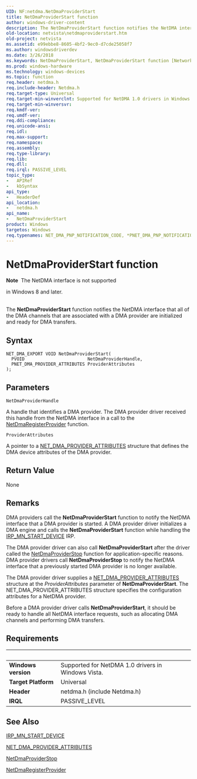 ```yaml
---
UID: NF:netdma.NetDmaProviderStart
title: NetDmaProviderStart function
author: windows-driver-content
description: The NetDmaProviderStart function notifies the NetDMA interface that all of the DMA channels that are associated with a DMA provider are initialized and ready for DMA transfers.
old-location: netvista\netdmaproviderstart.htm
old-project: netvista
ms.assetid: e99ebbe8-8605-4bf2-9ec0-d7cde25058f7
ms.author: windowsdriverdev
ms.date: 3/26/2018
ms.keywords: NetDmaProviderStart, NetDmaProviderStart function [Network Drivers Starting with Windows Vista], netdma/NetDmaProviderStart, netdma_ref_bdb7c400-1c73-4dcb-8eb2-4121172302ad.xml, netvista.netdmaproviderstart
ms.prod: windows-hardware
ms.technology: windows-devices
ms.topic: function
req.header: netdma.h
req.include-header: Netdma.h
req.target-type: Universal
req.target-min-winverclnt: Supported for NetDMA 1.0 drivers in Windows Vista.
req.target-min-winversvr: 
req.kmdf-ver: 
req.umdf-ver: 
req.ddi-compliance: 
req.unicode-ansi: 
req.idl: 
req.max-support: 
req.namespace: 
req.assembly: 
req.type-library: 
req.lib: 
req.dll: 
req.irql: PASSIVE_LEVEL
topic_type:
-	APIRef
-	kbSyntax
api_type:
-	HeaderDef
api_location:
-	netdma.h
api_name:
-	NetDmaProviderStart
product: Windows
targetos: Windows
req.typenames: NET_DMA_PNP_NOTIFICATION_CODE, *PNET_DMA_PNP_NOTIFICATION_CODE
---
```



# NetDmaProviderStart function
<div class="alert"><b>Note</b>  The NetDMA interface is not supported 

in Windows 8 and later.</div><div> </div>The 
  <b>NetDmaProviderStart</b> function notifies the NetDMA interface that all of the DMA channels that are
  associated with a DMA provider are initialized and ready for DMA transfers.

## Syntax

```
NET_DMA_EXPORT VOID NetDmaProviderStart(
  PVOID                        NetDmaProviderHandle,
  PNET_DMA_PROVIDER_ATTRIBUTES ProviderAttributes
);
```

## Parameters

`NetDmaProviderHandle`

A handle that identifies a DMA provider. The DMA provider driver received this handle from the
     NetDMA interface in a call to the 
     <a href="https://msdn.microsoft.com/35d70d0b-c1b9-433f-941d-6cb61ddf0b62">
     NetDmaRegisterProvider</a> function.

`ProviderAttributes`

A pointer to a 
     <a href="https://msdn.microsoft.com/7b5a7e9e-b10b-4c94-80b1-172cd9f0c9ca">
     NET_DMA_PROVIDER_ATTRIBUTES</a> structure that defines the DMA device attributes of the DMA
     provider.


## Return Value

None

## Remarks

DMA providers call the 
    <b>NetDmaProviderStart</b> function to notify the NetDMA interface that a DMA provider is started. A DMA
    provider driver initializes a DMA engine and calls the 
    <b>NetDmaProviderStart</b> function while handling the 
    <a href="https://msdn.microsoft.com/library/windows/hardware/ff551749">IRP_MN_START_DEVICE</a> IRP.

The DMA provider driver can also call 
    <b>NetDmaProviderStart</b> after the driver called the 
    <a href="https://msdn.microsoft.com/library/windows/hardware/ff568335">NetDmaProviderStop</a> function for
    application-specific reasons. DMA provider drivers call 
    <b>NetDmaProviderStop</b> to notify the NetDMA interface that a previously started DMA provider is no
    longer available.

The DMA provider driver supplies a 
    <a href="https://msdn.microsoft.com/7b5a7e9e-b10b-4c94-80b1-172cd9f0c9ca">
    NET_DMA_PROVIDER_ATTRIBUTES</a> structure at the 
    <i>ProviderAttributes</i> parameter of 
    <b>NetDmaProviderStart</b>. The NET_DMA_PROVIDER_ATTRIBUTES structure specifies the configuration
    attributes for a NetDMA provider.

Before a DMA provider driver calls 
    <b>NetDmaProviderStart</b>, it should be ready to handle all NetDMA interface requests, such as
    allocating DMA channels and performing DMA transfers.

## Requirements
| &nbsp; | &nbsp; |
| ---- |:---- |
| **Windows version** | Supported for NetDMA 1.0 drivers in Windows Vista.  |
| **Target Platform** | Universal |
| **Header** | netdma.h (include Netdma.h) |
| **IRQL** | PASSIVE_LEVEL |

## See Also

<a href="https://msdn.microsoft.com/library/windows/hardware/ff551749">IRP_MN_START_DEVICE</a>



<a href="https://msdn.microsoft.com/library/windows/hardware/ff568737">NET_DMA_PROVIDER_ATTRIBUTES</a>



<a href="https://msdn.microsoft.com/library/windows/hardware/ff568335">NetDmaProviderStop</a>



<a href="https://msdn.microsoft.com/library/windows/hardware/ff568336">NetDmaRegisterProvider</a>